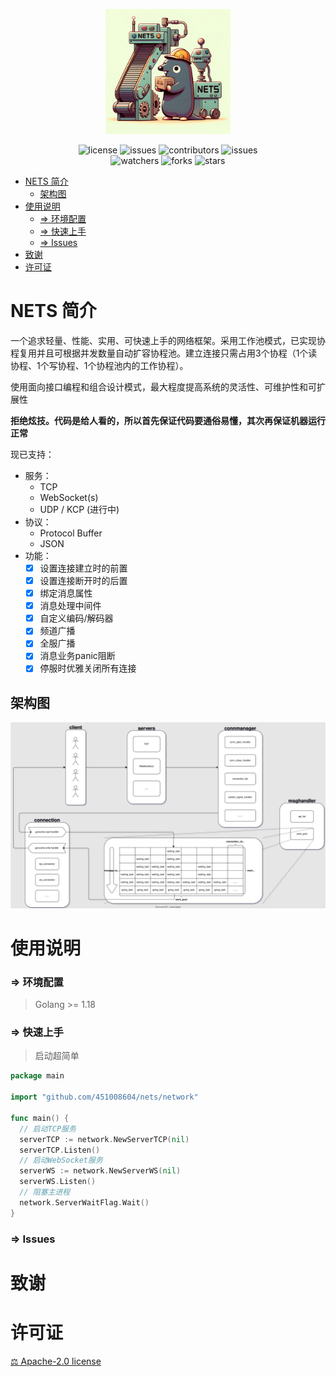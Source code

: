 <p align="center"><img src="./assets/logo2.webp" alt="" width="200"/></p>
<div align="center">
<img src="https://img.shields.io/github/license/451008604/nets.svg" alt="license"/>
<img src="https://img.shields.io/github/issues/451008604/nets.svg" alt="issues"/>
<img src="https://img.shields.io/github/contributors/451008604/nets.svg" alt="contributors"/>
<img src="https://img.shields.io/github/issues-pr/451008604/nets.svg" alt="issues"/>
</div>
<div align="center">
<img src="https://img.shields.io/github/watchers/451008604/nets.svg?style=social&label=Watch" alt="watchers"/>
<img src="https://img.shields.io/github/forks/451008604/nets.svg?style=social&label=fork" alt="forks"/>
<img src="https://img.shields.io/github/stars/451008604/nets.svg?style=social&label=star" alt="stars"/>
</div>

<!-- TOC -->
* [NETS 简介](#nets-简介)
  * [架构图](#架构图)
* [使用说明](#使用说明)
  * [=> 环境配置](#-环境配置)
  * [=> 快速上手](#-快速上手)
  * [=> Issues](#-issues)
* [致谢](#致谢)
* [许可证](#许可证)
<!-- TOC -->

# NETS 简介

一个追求轻量、性能、实用、可快速上手的网络框架。采用工作池模式，已实现协程复用并且可根据并发数量自动扩容协程池。建立连接只需占用3个协程（1个读协程、1个写协程、1个协程池内的工作协程）。

使用面向接口编程和组合设计模式，最大程度提高系统的灵活性、可维护性和可扩展性

**拒绝炫技。代码是给人看的，所以首先保证代码要通俗易懂，其次再保证机器运行正常**

现已支持：

* 服务：
  - TCP
  - WebSocket(s)
  - UDP / KCP (进行中)
* 协议：
  - Protocol Buffer
  - JSON
* 功能：
  - [x] 设置连接建立时的前置
  - [x] 设置连接断开时的后置
  - [x] 绑定消息属性
  - [x] 消息处理中间件
  - [x] 自定义编码/解码器
  - [x] 频道广播
  - [x] 全服广播
  - [x] 消息业务panic阻断
  - [x] 停服时优雅关闭所有连接

## 架构图

![架构图](./assets/DesignDiagram.drawio.svg)

# 使用说明

### => 环境配置

> Golang >= 1.18

### => 快速上手
> 启动超简单

```go
package main

import "github.com/451008604/nets/network"

func main() {
  // 启动TCP服务
  serverTCP := network.NewServerTCP(nil)
  serverTCP.Listen()
  // 启动WebSocket服务
  serverWS := network.NewServerWS(nil)
  serverWS.Listen()
  // 阻塞主进程
  network.ServerWaitFlag.Wait()
}
```

### => Issues

# 致谢

# 许可证

[⚖️ Apache-2.0 license](https://github.com/451008604/nets?tab=Apache-2.0-1-ov-file#)

